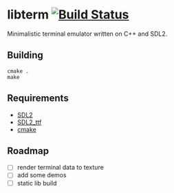 libterm [![Build Status](https://travis-ci.com/BigRedEye/libterm.svg?token=HabA2F1p73cnpyrz3Jdj&branch=master)](https://travis-ci.com/BigRedEye/libterm)
=======


Minimalistic terminal emulator written on C++ and SDL2.

Building
--------
    cmake .
    make
    
Requirements
------------
+ [SDL2](https://www.libsdl.org/download-2.0.php)
+ [SDL2_ttf](https://www.libsdl.org/projects/SDL_ttf/)
+ [cmake](https://cmake.org/)

Roadmap
-------
+ [ ] render terminal data to texture
+ [ ] add some demos
+ [ ] static lib build
